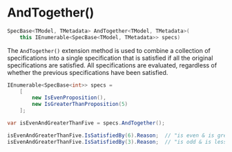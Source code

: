 ﻿# AndTogether()

```csharp
SpecBase<TModel, TMetadata> AndTogether<TModel, TMetadata>(
    this IEnumerable<SpecBase<TModel, TMetadata>> specs)
```

The `AndTogether()` extension method is used to combine a collection of specifications into a single specification
that is satisfied if all the original specifications are satisfied.  All specifications are evaluated, regardless of
whether the previous specifications have been satisfied.

```csharp
IEnumerable<SpecBase<int>> specs = 
    [
        new IsEvenProposition(),
        new IsGreaterThanProposition(5)
    ];

var isEvenAndGreaterThanFive = specs.AndTogether();

isEvenAndGreaterThanFive.IsSatisfiedBy(6).Reason;  // "is even & is greater than 5"
isEvenAndGreaterThanFive.IsSatisfiedBy(3).Reason;  // "is odd & is less than or equal to 5"
```